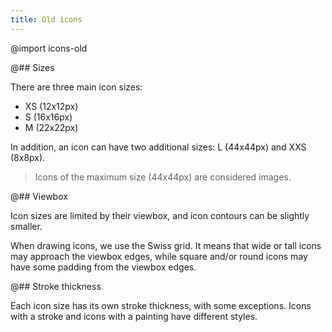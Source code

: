 ```yaml
---
title: Old icons
---
```


@import icons-old

@## Sizes

There are three main icon sizes:

- XS (12x12px)
- S (16x16px)
- M (22x22px)

In addition, an icon can have two additional sizes: L (44x44px) and XXS (8x8px).

> Icons of the maximum size (44x44px) are considered images.

@## Viewbox

Icon sizes are limited by their viewbox, and icon contours can be slightly smaller.

When drawing icons, we use the Swiss grid. It means that wide or tall icons may approach the viewbox edges, while square and/or round icons may have some padding from the viewbox edges.

@## Stroke thickness

Each icon size has its own stroke thickness, with some exceptions. Icons with a stroke and icons with a painting have different styles.
